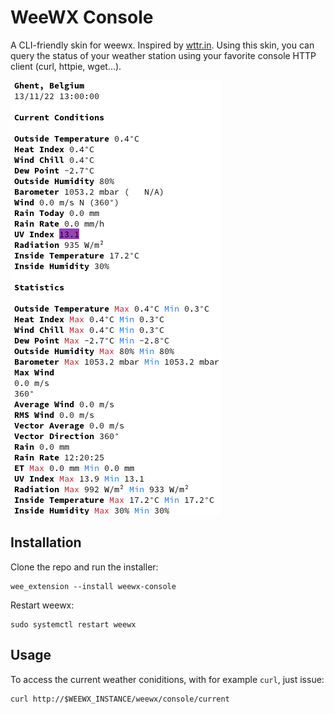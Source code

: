 # WeeWX Console

A CLI-friendly skin for weewx. Inspired by [wttr.in](https://github.com/chubin/wttr.in).
Using this skin, you can query the status of your weather station using your favorite console HTTP client (curl, httpie, wget...).

![example.png](img/example.png)

## Installation

Clone the repo and run the installer:
```
wee_extension --install weewx-console
```

Restart weewx:
```
sudo systemctl restart weewx
```

## Usage

To access the current weather coniditions, with for example `curl`, just issue:
```
curl http://$WEEWX_INSTANCE/weewx/console/current
```
